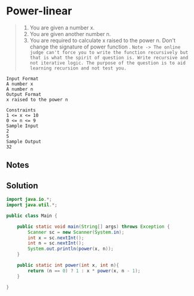 # Power-linear

> 1. You are given a number x.
> 2. You are given another number n.
> 3. You are required to calculate x raised to the power n. Don't change the signature of power function .
> `Note -> The online judge can't force you to write the function recursively but that is what the spirit of question is. Write recursive and not iterative logic. The purpose of the question is to aid learning recursion and not test you.`

```
Input Format
A number x
A number n
Output Format
x raised to the power n

Constraints
1 <= x <= 10
0 <= n <= 9
Sample Input
2
5
Sample Output
32
```
## Notes


## Solution

```java
import java.io.*;
import java.util.*;

public class Main {

    public static void main(String[] args) throws Exception {
        Scanner sc = new Scanner(System.in);
        int x = sc.nextInt();
        int n = sc.nextInt();
        System.out.println(power(x, n));
    }

    public static int power(int x, int n){
        return (n == 0) ? 1 : x * power(x, n - 1);
    }

}
```